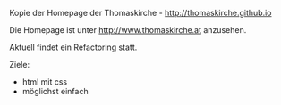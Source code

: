 
Kopie der Homepage der Thomaskirche - <http://thomaskirche.github.io>

Die Homepage ist unter <http://www.thomaskirche.at> anzusehen.

Aktuell findet ein Refactoring statt. 

Ziele:
* html mit css
* möglichst einfach
